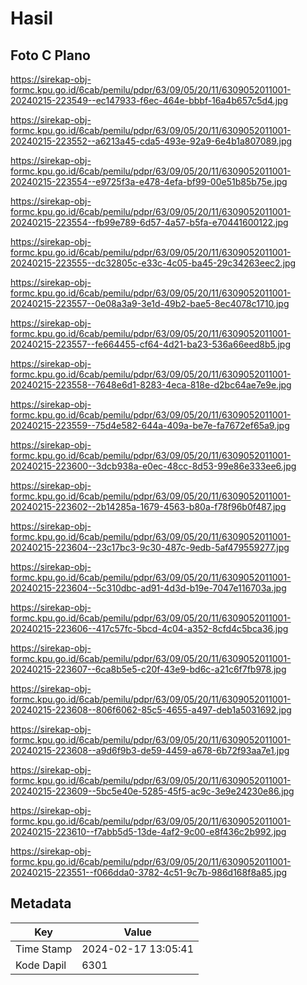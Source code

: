 # Hasil

## Foto C Plano

https://sirekap-obj-formc.kpu.go.id/6cab/pemilu/pdpr/63/09/05/20/11/6309052011001-20240215-223549--ec147933-f6ec-464e-bbbf-16a4b657c5d4.jpg

https://sirekap-obj-formc.kpu.go.id/6cab/pemilu/pdpr/63/09/05/20/11/6309052011001-20240215-223552--a6213a45-cda5-493e-92a9-6e4b1a807089.jpg

https://sirekap-obj-formc.kpu.go.id/6cab/pemilu/pdpr/63/09/05/20/11/6309052011001-20240215-223554--e9725f3a-e478-4efa-bf99-00e51b85b75e.jpg

https://sirekap-obj-formc.kpu.go.id/6cab/pemilu/pdpr/63/09/05/20/11/6309052011001-20240215-223554--fb99e789-6d57-4a57-b5fa-e70441600122.jpg

https://sirekap-obj-formc.kpu.go.id/6cab/pemilu/pdpr/63/09/05/20/11/6309052011001-20240215-223555--dc32805c-e33c-4c05-ba45-29c34263eec2.jpg

https://sirekap-obj-formc.kpu.go.id/6cab/pemilu/pdpr/63/09/05/20/11/6309052011001-20240215-223557--0e08a3a9-3e1d-49b2-bae5-8ec4078c1710.jpg

https://sirekap-obj-formc.kpu.go.id/6cab/pemilu/pdpr/63/09/05/20/11/6309052011001-20240215-223557--fe664455-cf64-4d21-ba23-536a66eed8b5.jpg

https://sirekap-obj-formc.kpu.go.id/6cab/pemilu/pdpr/63/09/05/20/11/6309052011001-20240215-223558--7648e6d1-8283-4eca-818e-d2bc64ae7e9e.jpg

https://sirekap-obj-formc.kpu.go.id/6cab/pemilu/pdpr/63/09/05/20/11/6309052011001-20240215-223559--75d4e582-644a-409a-be7e-fa7672ef65a9.jpg

https://sirekap-obj-formc.kpu.go.id/6cab/pemilu/pdpr/63/09/05/20/11/6309052011001-20240215-223600--3dcb938a-e0ec-48cc-8d53-99e86e333ee6.jpg

https://sirekap-obj-formc.kpu.go.id/6cab/pemilu/pdpr/63/09/05/20/11/6309052011001-20240215-223602--2b14285a-1679-4563-b80a-f78f96b0f487.jpg

https://sirekap-obj-formc.kpu.go.id/6cab/pemilu/pdpr/63/09/05/20/11/6309052011001-20240215-223604--23c17bc3-9c30-487c-9edb-5af479559277.jpg

https://sirekap-obj-formc.kpu.go.id/6cab/pemilu/pdpr/63/09/05/20/11/6309052011001-20240215-223604--5c310dbc-ad91-4d3d-b19e-7047e116703a.jpg

https://sirekap-obj-formc.kpu.go.id/6cab/pemilu/pdpr/63/09/05/20/11/6309052011001-20240215-223606--417c57fc-5bcd-4c04-a352-8cfd4c5bca36.jpg

https://sirekap-obj-formc.kpu.go.id/6cab/pemilu/pdpr/63/09/05/20/11/6309052011001-20240215-223607--6ca8b5e5-c20f-43e9-bd6c-a21c6f7fb978.jpg

https://sirekap-obj-formc.kpu.go.id/6cab/pemilu/pdpr/63/09/05/20/11/6309052011001-20240215-223608--806f6062-85c5-4655-a497-deb1a5031692.jpg

https://sirekap-obj-formc.kpu.go.id/6cab/pemilu/pdpr/63/09/05/20/11/6309052011001-20240215-223608--a9d6f9b3-de59-4459-a678-6b72f93aa7e1.jpg

https://sirekap-obj-formc.kpu.go.id/6cab/pemilu/pdpr/63/09/05/20/11/6309052011001-20240215-223609--5bc5e40e-5285-45f5-ac9c-3e9e24230e86.jpg

https://sirekap-obj-formc.kpu.go.id/6cab/pemilu/pdpr/63/09/05/20/11/6309052011001-20240215-223610--f7abb5d5-13de-4af2-9c00-e8f436c2b992.jpg

https://sirekap-obj-formc.kpu.go.id/6cab/pemilu/pdpr/63/09/05/20/11/6309052011001-20240215-223551--f066dda0-3782-4c51-9c7b-986d168f8a85.jpg


## Metadata

| Key        | Value               |
| ---------- | ------------------- |
| Time Stamp | 2024-02-17 13:05:41 |
| Kode Dapil | 6301                |



